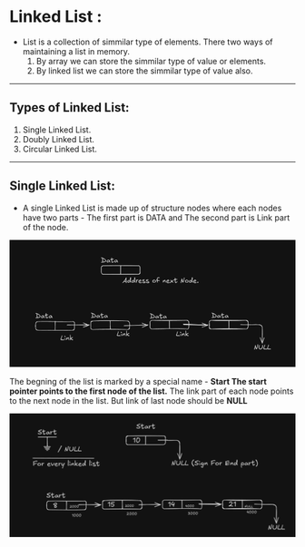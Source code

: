 # Linked List :
 - List is a collection of simmilar type of elements. There two ways of maintaining a list in memory.
   1. By array we can store the simmilar type of value or elements.
   2. By linked list we can store the simmilar type of value also.

---

## Types of Linked List:
 1. Single Linked List. 
 2. Doubly Linked List.
 3. Circular Linked List.

---

 ## Single Linked List:
   - A single Linked List is made up of structure nodes where each nodes have two parts - The first part is DATA and The second part is Link part of the node.

![Single linked list node structure](Linked_list_structure.png)

   The begning of the list is marked by a special name - **Start The start pointer points to the first node of the list.**
   The link part of each node points to the next node in the list. But link of last node should be **NULL**
   
![Single linked list Examples](Linked_List_Example.png)
